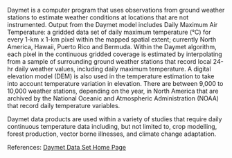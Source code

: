 Daymet is a computer program that uses observations from ground weather stations to estimate weather conditions at locations that are not instrumented.  Output from the Daymet model includes Daily Maximum Air Temperature: a gridded data set of daily maximum temperature (℃) for every 1-km x 1-km pixel within the mapped spatial extent; currently North America, Hawaii, Puerto Rico and Bermuda. Within the Daymet algorithm, each pixel in the continuous gridded coverage is estimated by interpolating from a sample of surrounding ground weather stations that record local 24-hr daily weather values, including daily maximum temperature.  A digital elevation model (DEM) is also used in the temperature estimation to take into account temperature variation in elevation.  There are between 9,000 to 10,000 weather stations, depending on the year, in North America that are archived by the National Oceanic and Atmospheric Administration (NOAA) that record daily temperature variables.

Daymet data products are used within a variety of studies that require daily continuous temperature data including, but not limited to, crop modelling, forest production, vector borne illnesses, and climate change adaptation.

References: [Daymet Data Set Home Page](https://daymet.ornl.gov/)
